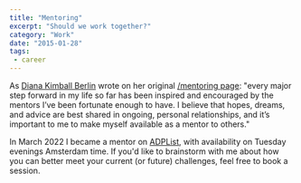 ```yaml
---
title: "Mentoring"
excerpt: "Should we work together?"
category: "Work"
date: "2015-01-28"
tags:
 - career
---
```

As [Diana Kimball Berlin](https://dianaberlin.com/) wrote on her original [/mentoring page](https://github.com/dianakimball/mentoring-is): "every major step forward in my life so far has been inspired and encouraged by the mentors I’ve been fortunate enough to have. I believe that hopes, dreams, and advice are best shared in ongoing, personal relationships, and it’s important to me to make myself available as a mentor to others."

In March 2022 I became a mentor on [ADPList](https://adplist.org/mentors/zinzy-nev-geene), with availability on Tuesday evenings Amsterdam time. If you'd like to brainstorm with me about how you can better meet your current (or future) challenges, feel free to book a session.

